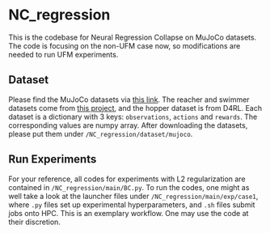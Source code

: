# NC_regression
This is the codebase for Neural Regression Collapse on MuJoCo datasets. The code is focusing on the non-UFM case now, so modifications are needed to run UFM experiments.

## Dataset
Please find the MuJoCo datasets via [this link](https://drive.google.com/file/d/1XScUTYrXsfMCgEQQtURCmUSS0IGxatZX/view?usp=drive_link). The reacher and swimmer datasets come from [this project](https://huggingface.co/datasets/jat-project/jat-dataset), and the hopper dataset is from D4RL. Each dataset is a dictionary with 3 keys: `observations`, `actions` and `rewards`. The corresponding values are numpy array. After downloading the datasets, please put them under `/NC_regression/dataset/mujoco`.

## Run Experiments
For your reference, all codes for experiments with L2 regularization are contained in `/NC_regression/main/BC.py`. To run the codes, one might as well take a look at the launcher files under `/NC_regression/main/exp/case1`, where `.py` files set up experimental hyperparameters, and `.sh` files submit jobs onto HPC. This is an exemplary workflow. One may use the code at their discretion.
